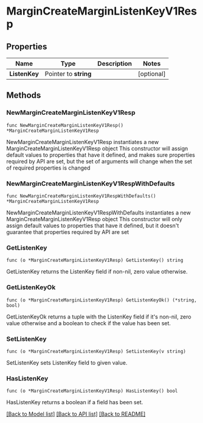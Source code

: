 # MarginCreateMarginListenKeyV1Resp

## Properties

Name | Type | Description | Notes
------------ | ------------- | ------------- | -------------
**ListenKey** | Pointer to **string** |  | [optional] 

## Methods

### NewMarginCreateMarginListenKeyV1Resp

`func NewMarginCreateMarginListenKeyV1Resp() *MarginCreateMarginListenKeyV1Resp`

NewMarginCreateMarginListenKeyV1Resp instantiates a new MarginCreateMarginListenKeyV1Resp object
This constructor will assign default values to properties that have it defined,
and makes sure properties required by API are set, but the set of arguments
will change when the set of required properties is changed

### NewMarginCreateMarginListenKeyV1RespWithDefaults

`func NewMarginCreateMarginListenKeyV1RespWithDefaults() *MarginCreateMarginListenKeyV1Resp`

NewMarginCreateMarginListenKeyV1RespWithDefaults instantiates a new MarginCreateMarginListenKeyV1Resp object
This constructor will only assign default values to properties that have it defined,
but it doesn't guarantee that properties required by API are set

### GetListenKey

`func (o *MarginCreateMarginListenKeyV1Resp) GetListenKey() string`

GetListenKey returns the ListenKey field if non-nil, zero value otherwise.

### GetListenKeyOk

`func (o *MarginCreateMarginListenKeyV1Resp) GetListenKeyOk() (*string, bool)`

GetListenKeyOk returns a tuple with the ListenKey field if it's non-nil, zero value otherwise
and a boolean to check if the value has been set.

### SetListenKey

`func (o *MarginCreateMarginListenKeyV1Resp) SetListenKey(v string)`

SetListenKey sets ListenKey field to given value.

### HasListenKey

`func (o *MarginCreateMarginListenKeyV1Resp) HasListenKey() bool`

HasListenKey returns a boolean if a field has been set.


[[Back to Model list]](../README.md#documentation-for-models) [[Back to API list]](../README.md#documentation-for-api-endpoints) [[Back to README]](../README.md)


